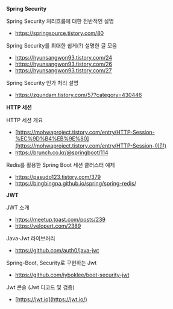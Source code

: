 **Spring Security**

Spring Security 처리흐름에 대한 전반적인 설명

- https://springsource.tistory.com/80

Spring Security를 최대한 쉽게(?) 설명한 글 모음

- https://hyunsangwon93.tistory.com/24
- https://hyunsangwon93.tistory.com/26
- https://hyunsangwon93.tistory.com/27

Spring Security 인가 처리 설명

- https://zgundam.tistory.com/57?category=430446

**HTTP 세션**

HTTP 세션 개요

- [https://mohwaproject.tistory.com/entry/HTTP-Session-%EC%9D%B4%EB%9E%80](https://mohwaproject.tistory.com/entry/HTTP-Session-이란)
- https://brunch.co.kr/@springboot/114

Redis를 활용한 Spring Boot 세션 클러스터 예제

- https://pasudo123.tistory.com/379
- https://bingbingpa.github.io/spring/spring-redis/

**JWT**

JWT 소개

- https://meetup.toast.com/posts/239
- https://velopert.com/2389

Java-Jwt 라이브러리

- https://github.com/auth0/java-jwt

Spring-Boot, Security로 구현하는 Jwt

- https://github.com/iyboklee/boot-security-jwt

Jwt 콘솔 (Jwt 디코드 및 검증)

- [https://jwt.io](https://jwt.io/)